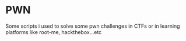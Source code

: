 # PWN
Some scripts i used to solve some pwn challenges in CTFs or in learning platforms like root-me, hackthebox...etc
